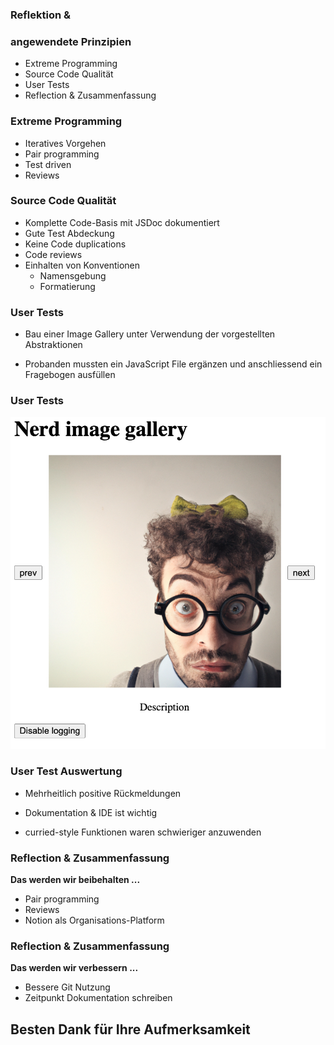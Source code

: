 ### Reflektion & 
### angewendete Prinzipien
- Extreme Programming
- Source Code Qualität
- User Tests
- Reflection & Zusammenfassung



### Extreme Programming
- Iteratives Vorgehen
- Pair programming
- Test driven
- Reviews



### Source Code Qualität
- Komplette Code-Basis mit JSDoc dokumentiert
- Gute Test Abdeckung
- Keine Code duplications
- Code reviews
- Einhalten von Konventionen
  - Namensgebung
  - Formatierung



### User Tests
- Bau einer Image Gallery unter Verwendung der vorgestellten Abstraktionen

- Probanden mussten ein JavaScript File ergänzen und anschliessend ein Fragebogen ausfüllen



### User Tests
<img src="slides/assets/user-test.png" width="550" alt="Usertest Image"/>




### User Test Auswertung
- Mehrheitlich positive Rückmeldungen

- Dokumentation & IDE ist wichtig 

- curried-style Funktionen waren schwieriger anzuwenden



### Reflection & Zusammenfassung
__Das werden wir beibehalten ...__
- Pair programming
- Reviews
- Notion als Organisations-Platform



### Reflection & Zusammenfassung
__Das werden wir verbessern ...__
- Bessere Git Nutzung
- Zeitpunkt Dokumentation schreiben



## Besten Dank für Ihre Aufmerksamkeit